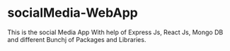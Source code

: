 # socialMedia-WebApp
This is the social Media App With help of Express Js, React Js, Mongo DB and different Bunchj of Packages and Libraries. 
